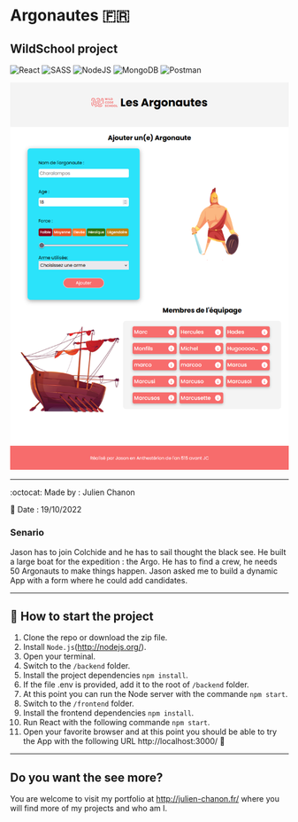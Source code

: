 # Argonautes :fr:
## WildSchool project
![React](https://img.shields.io/badge/react-%2320232a.svg?style=for-the-badge&logo=react&logoColor=%2361DAFB)
![SASS](https://img.shields.io/badge/SASS-hotpink.svg?style=for-the-badge&logo=SASS&logoColor=white)
![NodeJS](https://img.shields.io/badge/node.js-6DA55F?style=for-the-badge&logo=node.js&logoColor=white)
![MongoDB](https://img.shields.io/badge/MongoDB-%234ea94b.svg?style=for-the-badge&logo=mongodb&logoColor=white)
![Postman](https://img.shields.io/badge/Postman-FF6C37?style=for-the-badge&logo=postman&logoColor=white)

![preview](./frontend/public/preview.png)
___

:octocat: Made by : Julien Chanon


:date: Date : 19/10/2022

### Senario

Jason has to join Colchide and he has to sail thought the black see. He built a large boat for the expedition : the Argo. He has to find a crew, he needs 50 Argonauts to make things happen.
Jason asked me to build a dynamic App with a form where he could add candidates. 
___

## :wrench: How to start the project
1. Clone the repo or download the zip file.
2. Install `Node.js`(http://nodejs.org/).
3. Open your terminal.
4. Switch to the `/backend` folder.
5. Install the project dependencies `npm install`.
6. If the file .env is provided, add it to the root of `/backend` folder.
7. At this point you can run the Node server with the commande `npm start`.
8. Switch to the `/frontend` folder.
9. Install the frontend dependencies `npm install`.
10. Run React with the following commande `npm start`.
11. Open your favorite browser and at this point you should be able to try the App with the following URL http://localhost:3000/ :rocket:


___

## Do you want the see more?

You are welcome to visit my portfolio at http://julien-chanon.fr/ where you will find more of my projects and who am I.